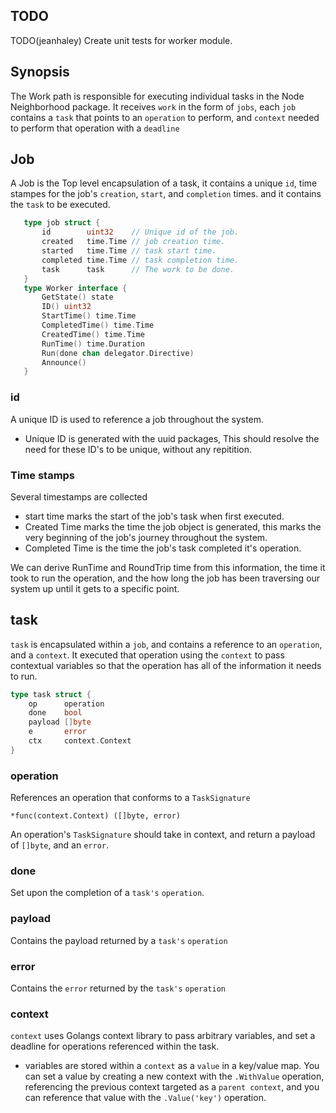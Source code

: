 ## TODO
TODO(jeanhaley) Create unit tests for worker module.
## Synopsis
The Work path is responsible for executing individual tasks in the Node Neighborhood package. It receives `work` in the form of `jobs`, each `job` contains a `task` that points to an `operation` to perform, and `context` needed to perform that operation with a `deadline` 
 

 ## Job
 A Job is the Top level encapsulation of a task, it contains a unique `id`, time stampes for the job's `creation`, `start`, and `completion` times. and it contains the `task` to be executed. 
 ```go
    type job struct {
        id        uint32    // Unique id of the job.
        created   time.Time // job creation time.
        started   time.Time // task start time.
        completed time.Time // task completion time.
        task      task      // The work to be done.
    }
    type Worker interface {
        GetState() state
        ID() uint32
        StartTime() time.Time
        CompletedTime() time.Time
        CreatedTime() time.Time
        RunTime() time.Duration
        Run(done chan delegator.Directive)
        Announce()
    }

 ```

### id
A unique ID is used to reference a job throughout the system. 
- Unique ID is generated with the uuid packages, This should resolve the need for these ID's to be unique, without any repitition. 
### Time stamps
Several timestamps are collected
   - start time marks the start of the job's task when first executed. 
   - Created Time marks the time the job object is generated, this marks the very beginning of the job's journey throughout the system. 
   - Completed Time is the time the job's task completed it's operation. 

   We can derive RunTime and RoundTrip time from this information, the time it took to run the operation, and the how long the job has been traversing our system up until it gets to a specific point. 
## task
`task` is encapsulated within a `job`, and contains a reference to an `operation`, and a `context`. It executed that operation using the `context` to pass contextual variables so that the operation has all of the information it needs to run. 

``` go
type task struct {
	op      operation
	done    bool
	payload []byte
	e       error
	ctx     context.Context
}
```
### operation
References an operation that conforms to a `TaskSignature` 
```
*func(context.Context) ([]byte, error)
```
An operation's `TaskSignature` should take in context, and return a payload of `[]byte`, and an `error`. 


### done
 Set upon the completion of a `task's` `operation`. 
### payload
 Contains the payload returned by a `task's` `operation`
### error
 Contains the `error` returned by the `task's` `operation`
### context
 `context` uses Golangs context library to pass arbitrary variables, and set a deadline for operations referenced within the task. 

 - variables are stored within a `context` as a `value` in a key/value map. You can set a value by creating a new context with the `.WithValue` operation, referencing the previous context targeted as a `parent context`, and you can reference that value with the `.Value('key')` operation.